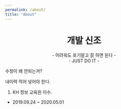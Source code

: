 ```yaml
---
permalink: /about/
title: "About"
---
```

# <center> 개발 신조 </center>
<center> - 어려워도 포기말고 잘 하면 된다 - </center>
<center>-  JUST DO IT - </center>

수정이 왜 안되는겨?

내이력 적어 넣어야 한다. 

1. KH 정보 교육원 이수.
  - 2019.09.24 ~ 2020.05.01